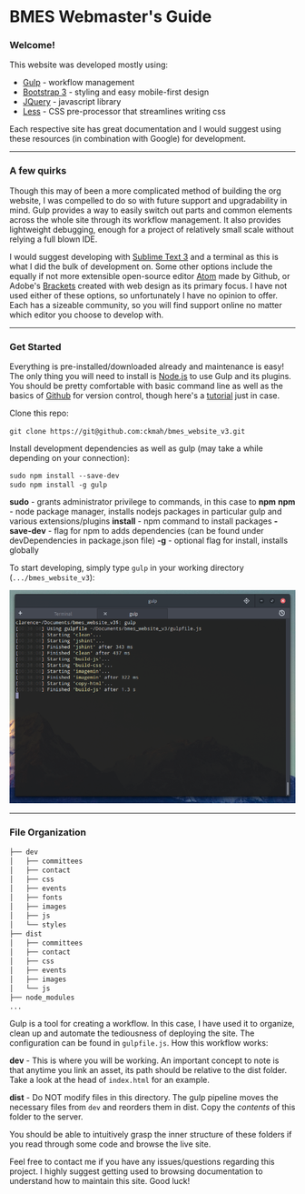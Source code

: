 # BMES Webmaster's Guide

### Welcome! ###

This website was developed mostly using:

- [Gulp](http://gulpjs.com/ "Gulp Homepage") - workflow management
- [Bootstrap 3](http://getbootstrap.com/ "Bootstrap Homepage") - styling and easy mobile-first design
- [JQuery](https://jquery.com/ "JQuery Homepage") - javascript library
- [Less](http://lesscss.org/ "Less Homepage") - CSS pre-processor that streamlines writing css

Each respective site has great documentation and I would suggest using these resources (in combination with Google) for development.

---

### A few quirks ###

Though this may of been a more complicated method of building the org website, I was compelled to do so with future support and upgradability in mind. Gulp provides a way to easily switch out parts and common elements across the whole site through its workflow management. It also provides lightweight debugging, enough for a project of relatively small scale without relying a full blown IDE.

I would suggest developing with [Sublime Text 3](http://www.sublimetext.com/3) and a terminal as this is what I did the bulk of development on. Some other options include the equally if not more extensible open-source editor [Atom](https://atom.io/ "Atom") made by Github, or Adobe's [Brackets](http://brackets.io/ "Brackets") created with web design as its primary focus. I have not used either of these options, so unfortunately I have no opinion to offer. Each has a sizeable community, so you will find support online no matter which editor you choose to develop with.

---

### Get Started ###


Everything is pre-installed/downloaded already and maintenance is easy! The only thing you will need to install is [Node.js](https://nodejs.org/en/ "Node.js Homepage") to use Gulp and its plugins. You should be pretty comfortable with basic command line as well as the basics of [Github](https://github.com/ "Github Homepage") for version control, though here's a [tutorial](https://help.github.com/articles/set-up-git/ "Set Up Git - User Documentation") just in case.


Clone this repo:

`git clone https://git@github.com:ckmah/bmes_website_v3.git`

Install development dependencies as well as gulp (may take a while depending on your connection):

```
sudo npm install --save-dev
sudo npm install -g gulp
```

**sudo** - grants administrator privilege to commands, in this case to **npm**
**npm** - node package manager, installs nodejs packages in particular gulp and various extensions/plugins
**install** - npm command to install packages
**-save-dev** - flag for npm to adds dependencies (can be found under
devDependencies in package.json file)
**-g** - optional flag for install, installs globally

To start developing, simply type `gulp` in your working directory (`.../bmes_website_v3`):

![Gulp demo](https://github.com/ckmah/bmes_website_v3/raw/master/readme_assets/gulp.png)

---

### File Organization ###

```
├── dev
│   ├── committees
│   ├── contact
│   ├── css
│   ├── events
│   ├── fonts
│   ├── images
│   ├── js
│   └── styles
├── dist
│   ├── committees
│   ├── contact
│   ├── css
│   ├── events
│   ├── images
│   └── js
├── node_modules
...
```

Gulp is a tool for creating a workflow. In this case, I have used it to organize, clean up and automate the tediousness of deploying the site. The configuration can be found in `gulpfile.js`. How this workflow works:

**dev** - This is where you will be working. An important concept to note is that anytime you link an asset, its path should be relative to the dist folder. Take a look at the head of `index.html` for an example.

**dist** - Do NOT modify files in this directory. The gulp pipeline moves the necessary files from `dev` and reorders them in dist. Copy the *contents* of this folder to the server.

You should be able to intuitively grasp the inner structure of these folders if you read through some code and browse the live site.

Feel free to contact me if you have any issues/questions regarding this project. I highly suggest getting used to browsing documentation to understand how to maintain this site. Good luck!